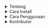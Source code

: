 <details>
<summary>Tentang</summary>

TraceXSS merupakan network hacking tools yang digunakan untuk mengirim payload berbahaya yang biasa digunakan untuk melakukan serangan XSS. URL yang merespon payload yang dikirimkan akan terdeteksi sebagai kerentanan XSS.
TraceXSS terintegrasi dengan module Crawl yang berfungsi untuk mendapatkan list URL yang berkaitan dengan suatu domain dari arsip Wayback.

</details>

<details>
<summary>Cara Install</summary>

1. Extract .zip
2. `$ cd tracexss`
3. `$ pip3 install -r requirements`

</details>

<details>
<summary>Cara Penggunaan</summary>

- `$ python3 tracexss.py -d <nama_domain>`
- `$ python3 tracexss.py -d testphp.vulnweb.com`

- `$ python3 tracexss.py -f <nama_file_url.txt>`
- `$ python3 tracexss.py -f urls.txt`

- `$ python3 tracexss.py -u <url>`
- `$ python3 tracexss.py -u http://testphp.vulnweb.com/pp=FUZZ`

- `$ python3 tracexss.py -d <nama_domain> -o <file_output.txt>`
- `$ python3 tracexss.py -d testphp.vulnweb.com -o hasil.txt`

*Apabila ada eror, pakai SUDO

</details>

<details>
<summary>Kontributor</summary>

Team 2 x RKS Trace:
1. Zaki Qorindi (2120101765)
2. Ahmad Anwary Adzirudin (2120101671)
3. Bayu Purwadi (2120101685)

</details>
